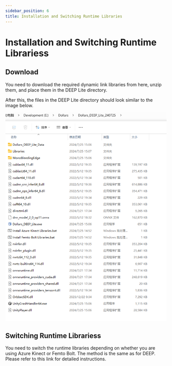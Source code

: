 ```yaml
---
sidebar_position: 6
title: Installation and Switching Runtime Libraries
---
```


# Installation and Switching Runtime Librariess

## Download

You need to download the required dynamic link libraries from here, unzip them, and place them in the DEEP Lite directory.

After this, the files in the DEEP Lite directory should look similar to the image below.

![](../../img/2024_07_25_16_55_37.png#center)

## Switching Runtime Librariess

You need to switch the runtime libraries depending on whether you are using Azure Kinect or Femto Bolt. The method is the same as for DEEP. Please refer to this link for detailed instructions.

